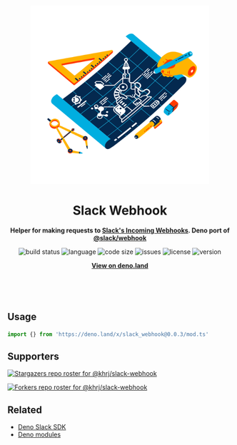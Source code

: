 <div align="center">
    <img src="assets/logo.svg" width="400" height="400" alt="blueprint illustration">
    <h1>Slack Webhook</h1>
    <p>
        <b>Helper for making requests to <a href="https://api.slack.com/incoming-webhooks">Slack's Incoming Webhooks</a>. Deno port of <a href="https://www.npmjs.com/package/@slack/webhook">@slack/webhook</a></b>
    </p>
    <p>
        <img alt="build status" src="https://img.shields.io/github/workflow/status/khrj/slack-webhook/Deno?label=checks" >
        <img alt="language" src="https://img.shields.io/github/languages/top/khrj/slack-webhook" >
        <img alt="code size" src="https://img.shields.io/github/languages/code-size/khrj/slack-webhook">
        <img alt="issues" src="https://img.shields.io/github/issues/khrj/slack-webhook" >
        <img alt="license" src="https://img.shields.io/github/license/khrj/slack-webhook">
        <img alt="version" src="https://img.shields.io/github/v/release/khrj/slack-webhook">
    </p>
    <p>
        <b><a href="https://deno.land/x/slack_webhook">View on deno.land</a></b>
    </p>
    <br>
    <br>
    <br>
</div>

## Usage

```ts
import {} from 'https://deno.land/x/slack_webhook@0.0.3/mod.ts'
```

## Supporters

[![Stargazers repo roster for @khrj/slack-webhook](https://reporoster.com/stars/khrj/slack-webhook)](https://github.com/khrj/slack-webhook/stargazers)

[![Forkers repo roster for @khrj/slack-webhook](https://reporoster.com/forks/khrj/slack-webhook)](https://github.com/khrj/slack-webhook/network/members)

## Related

- [Deno Slack SDK](https://github.com/slack-deno/deno-slack-sdk)
- [Deno modules](https://github.com/khrj/deno-modules)
